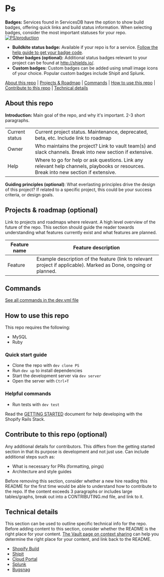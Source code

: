 <!--
Thanks for using the README Template!
* Consider the value each optional section brings before removing it
* Reference the commented out examples for each section
* Leave feedback about the template in the [Google Doc](https://docs.google.com/document/d/1tP6Dh4qFS5dh9GKvpqpZeOYa_hZ8OE9G2EkgPUsDE6I/edit?usp=sharing) or in [#dev-context](https://shopify.slack.com/archives/CEQ6MR2F7)
* Check out the [development-docs README](https://github.com/Shopify/development-docs/blob/master/README.md) to see the template in action
-->

# Ps

**Badges:** Services found in ServicesDB have the option to show build badges, offering quick links and build status information. When selecting badges, consider the most important statuses for your repo.
[![PS/production](https://services.shopify.io/services/PS/production/badge.svg)](https://services.shopify.io/services/PS/overview)

* **Buildkite status badge:** Available if your repo is for a service. [Follow the help guide to get your badge code](https://buildkite.com/docs/integrations/build-status-badges).
* **Other badges (optional):** Additional status badges relevant to your project can be found at http://shields.io/.
* **Custom badges:** Custom badges can be added using small image icons of your choice. Popular custom badges include Shipit and Splunk.

<!--
Examples:
* Plus B2B Learning Project: Handshake Importer Prototype - custom badges](https://github.com/Shopify/plus-b2b-learning-project-hs-importer/blob/master/README.md)
-->

[About this repo](#about-this-repo) | [Projects & Roadmap](#projects--roadmap-optional) |  [Commands](#commands) | [How to use this repo](#how-to-use-this-repo) | [Contribute to this repo](#contribute-to-this-repo-optional) | [Technical details](#technical-details)

## About this repo

**Introduction:** Main goal of the repo, and why it's important. 2-3 short paragraphs.

|                |                                                                                                                                      |
|----------------|--------------------------------------------------------------------------------------------------------------------------------------|
| Current status | Current project status. Maintenance, deprecated, beta, etc. Include link to roadmap                                                  |
| Owner          | Who maintains the project? Link to vault team(s) and slack channels. Break into new section if extensive.
| Help           | Where to go for help or ask questions. Link any relevant help channels, playbooks or resources. Break into new section if extensive. |

**Guiding principles (optional)**: What everlasting principles drive the design of this project? If related to a specific project, this could be your success criteria, or design goals.

<!--
Examples:
* [Delivery component - goal statement content](https://github.com/Shopify/shopify/blob/master/components/delivery/README.md)
* [Domains component - goal statement content](https://github.com/Shopify/shopify/tree/master/components/domains/README.md)
* [Covid Shield - guiding principles and rationale](https://github.com/CovidShield/rationale/blob/master/README.md#principles)
* [App component - Large owner and support channel table](https://github.com/Shopify/shopify/blob/master/components/apps/README.md#apps-platform)
* [Business Platform - Stewards table with github teams](https://github.com/Shopify/business-platform/blob/master/README.md#stewards)
* [Partners - Goals section and quick start guide](https://github.com/Shopify/partners/blob/master/docs/README.md#goals)
* [Seamster - Motivation & intent section](https://github.com/Shopify/seamster/blob/master/README.md#motivation--intent)
-->

## Projects & roadmap (optional)

Link to projects and roadmaps where relevant. A high level overview of the future of the repo. This section should guide the reader towards understanding what features currently exist and what features are planned.

| Feature name | Feature description                                                         |
|--------------|-----------------------------------------------------------------------------|
| Feature      | Example description of the feature (link to relevant project if applicable). Marked as Done, ongoing or planned. |

<!--
Examples:
* [Magellan - Properties and wishlist content](https://github.com/Shopify/magellan/blob/master/README.md#architecture)
-->

## Commands

[See all commands in the dev.yml file](dev.yml)


<!--
Examples:
* [Tally - Feature documentation content](https://github.com/Shopify/tally/blob/master/README.md)
-->

## How to use this repo

This repo requires the following:
- MySQL
- Ruby

### Quick start guide

- Clone the repo with `dev clone PS`
- Run `dev up` to install dependencies
- Start the development server via `dev server`
- Open the server with `Ctrl+T`

### Helpful commands

- Run tests with `dev test`

Read the [GETTING STARTED](GETTING_STARTED.md) document for help developing with the Shopify Rails Stack.

<!--
Examples:
* [Storefront Renderer- Quick start guide](https://github.com/Shopify/storefront-renderer#development-quick-start)
* [CloudSQLBuddy - How it works content and formatting](https://github.com/Shopify/cloudbuddies/tree/master/buddies/cloudsqlbuddy/README.md)
* [gjtorikian/html-proofer - Configuration and real life examples](https://github.com/gjtorikian/html-proofer/blob/main/README.md#configuration)
* [Polaris Icons - Separate contribution guide](https://github.com/Shopify/polaris-icons/blob/master/README.md#contributing-)
* [Magellan - Collecting in production content](https://github.com/Shopify/magellan/blob/master/README.md#connecting-to-magellan-in-production)
-->

## Contribute to this repo (optional)

Any additional details for contributors. This differs from the getting started section in that its purpose is development and not just use. Can include additional steps such as:
* What is necessary for PRs (formatting, pings)
* Architecture and style guides

Before removing this section, consider whether a new hire reading this README for the first time would be able to understand how to contribute to the repo. If the content exceeds 3 paragraphs or includes large tables/graphs, break out into a CONTRIBUTING.md file, and link to it.

<!--
Examples:
* [Delivery component - Architecture and style onboarding content](https://github.com/Shopify/shopify/blob/master/components/delivery/README.md#component-architecture-and-style)
* [Oberlo Merchant - Developer onboarding format](https://github.com/Shopify/oberlo-merchant/blob/master/README.md#getting-started)
* [Business Platform - Development and deployment content](https://github.com/Shopify/business-platform/blob/master/README.md#development)
* [Good CONTRIBUTING.md template gist](https://gist.github.com/PurpleBooth/b24679402957c63ec426)
-->

## Technical details

This section can be used to outline specific technical info for the repo. Before adding content to this section, consider whether the README is the right place for your content. [The Vault page on context sharing](https://vault.shopify.io/pages/207-Context-Sharing) can help you determine the right place for your content, and link back to the README.

- [Shopify Build](https://buildkite.com/shopify/PS)
- [Shipit](https://shipit.shopify.io/shopify/PS/production)
- [Cloud Portal](https://cloud-portal-apps-b-us-central1-3.shopifycloud.com/namespaces/PS-production-unrestricted/workloads)
- [Splunk](https://logs.shopify.io/en-US/app/search/search?q=search%20application%3D%22PS-production-unrestricted%22)
- [Bugsnag](https://app.bugsnag.com/shopify/PS/errors)

<!--
Examples:
* [Billing gem - Link to github wiki for long form instructions](https://github.com/shopify/billing#running-shopify-and-billing-locally-with-real-api-calls)
* [Shopify payments component - Link to specific files in key entities](https://github.com/Shopify/shopify/tree/master/components/shopify_payments/README.md#key-entities)
* [Shop mover component - Link to the shop mover playbook](https://github.com/Shopify/shopify/tree/master/components/shop_mover/README.md)
* [Polaris Icons - Repo specific section: Licenses](https://github.com/Shopify/polaris-icons/blob/master/README.md#licenses-)
-->
